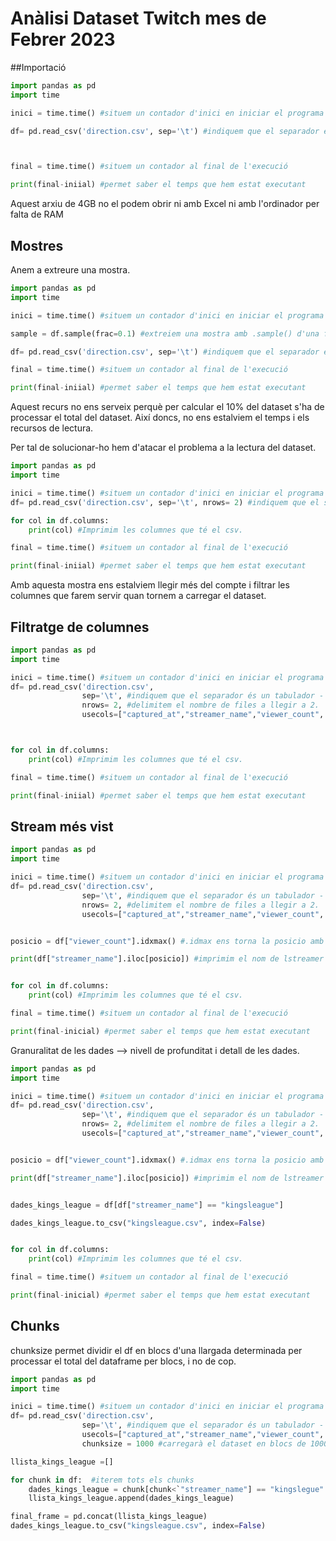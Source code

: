 
# Anàlisi Dataset Twitch mes de Febrer 2023

##Importació

```python
import pandas as pd
import time

inici = time.time() #situem un contador d'inici en iniciar el programa

df= pd.read_csv('direction.csv', sep='\t') #indiquem que el separador és un tabulador - "\t"



final = time.time() #situem un contador al final de l'execució

print(final-iniial) #permet saber el temps que hem estat executant

```


Aquest arxiu de 4GB no el podem obrir ni amb Excel ni amb l'ordinador per falta de RAM

## Mostres

Anem a extreure una mostra.

```python
import pandas as pd
import time

inici = time.time() #situem un contador d'inici en iniciar el programa

sample = df.sample(frac=0.1) #extreiem una mostra amb .sample() d'una fracció del 10% del dataset (0.1)

df= pd.read_csv('direction.csv', sep='\t') #indiquem que el separador és un tabulador - "\t

final = time.time() #situem un contador al final de l'execució

print(final-iniial) #permet saber el temps que hem estat executant

```

Aquest recurs no ens serveix perquè per calcular el 10% del dataset s'ha de processar el total del dataset. Així doncs, no ens estalviem el temps i els recursos de lectura.

Per tal de solucionar-ho hem d'atacar el problema a la lectura del dataset.

``` python
import pandas as pd
import time

inici = time.time() #situem un contador d'inici en iniciar el programa
df= pd.read_csv('direction.csv', sep='\t', nrows= 2) #indiquem que el separador és un tabulador - "\t | delimitem el nombre de files a llegir a 2.

for col in df.columns:
	print(col) #Imprimim les columnes que té el csv.

final = time.time() #situem un contador al final de l'execució

print(final-iniial) #permet saber el temps que hem estat executant

```
Amb aquesta mostra ens estalviem llegir més del compte i filtrar les columnes que farem servir quan tornem a carregar el dataset.

## Filtratge de columnes

```python
import pandas as pd
import time

inici = time.time() #situem un contador d'inici en iniciar el programa
df= pd.read_csv('direction.csv', 
				sep='\t', #indiquem que el separador és un tabulador - "\t
				nrows= 2, #delimitem el nombre de files a llegir a 2.
				usecols=["captured_at","streamer_name","viewer_count", "game_name", "stream_title"]) #indiquem les columnes que volem



for col in df.columns:
	print(col) #Imprimim les columnes que té el csv.

final = time.time() #situem un contador al final de l'execució

print(final-iniial) #permet saber el temps que hem estat executant

```

## Stream més vist

```python
import pandas as pd
import time

inici = time.time() #situem un contador d'inici en iniciar el programa
df= pd.read_csv('direction.csv', 
				sep='\t', #indiquem que el separador és un tabulador - "\t
				nrows= 2, #delimitem el nombre de files a llegir a 2.
				usecols=["captured_at","streamer_name","viewer_count", "game_name", "stream_title"]) #indiquem les columnes que volem


posicio = df["viewer_count"].idxmax() #.idmax ens torna la posicio amb el valor més alt de viewer_count dins del dataframe.

print(df["streamer_name"].iloc[posicio]) #imprimim el nom de lstreamer apuntant a la posicio que ocupa a la llista fent servir iloc, i passant la posicio de lstreaming amb més viewer count


for col in df.columns:
	print(col) #Imprimim les columnes que té el csv.

final = time.time() #situem un contador al final de l'execució

print(final-inicial) #permet saber el temps que hem estat executant

```

Granuralitat de les dades --> nivell de profunditat i detall de les dades.

```python
import pandas as pd
import time

inici = time.time() #situem un contador d'inici en iniciar el programa
df= pd.read_csv('direction.csv', 
				sep='\t', #indiquem que el separador és un tabulador - "\t
				nrows= 2, #delimitem el nombre de files a llegir a 2.
				usecols=["captured_at","streamer_name","viewer_count", "game_name", "stream_title"]) #indiquem les columnes que volem


posicio = df["viewer_count"].idxmax() #.idmax ens torna la posicio amb el valor més alt de viewer_count dins del dataframe.

print(df["streamer_name"].iloc[posicio]) #imprimim el nom de lstreamer apuntant a la posicio que ocupa a la llista fent servir iloc, i passant la posicio de lstreaming amb més viewer count


dades_kings_league = df[df["streamer_name"] == "kingsleague"] 

dades_kings_league.to_csv("kingsleague.csv", index=False)


for col in df.columns:
	print(col) #Imprimim les columnes que té el csv.

final = time.time() #situem un contador al final de l'execució

print(final-inicial) #permet saber el temps que hem estat executant

```


## Chunks

chunksize permet dividir el df en blocs  d'una llargada determinada per processar el total del dataframe per blocs, i no de cop.


```python
import pandas as pd
import time

inici = time.time() #situem un contador d'inici en iniciar el programa
df= pd.read_csv('direction.csv', 
				sep='\t', #indiquem que el separador és un tabulador - "\t
				usecols=["captured_at","streamer_name","viewer_count", "game_name", "stream_title"]) #indiquem les columnes que volem
				chunksize = 1000 #carregarà el dataset en blocs de 10000 files

llista_kings_league =[]

for chunk in df:  #iterem tots els chunks
	dades_kings_league = chunk[chunk<`"streamer_name"] == "kingslegue" #busquem els streams fets des del canal kingsleague
	llista_kings_league.append(dades_kings_league)

final_frame = pd.concat(llista_kings_league) 
dades_kings_league.to_csv("kingsleague.csv", index=False)

```
